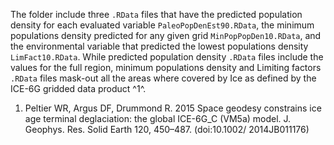 The folder include three `.RData` files that have the predicted population density for each evaluated variable `PaleoPopDenEst90.RData`, the minimum populations density predicted for any given grid `MinPopPopDen10.RData`, and the environmental variable that predicted the lowest populations density `LimFact10.RData`. While predicted population density `.RData` files include the values for the full region, minimum populations density and Limiting factors `.RData` files mask-out all the areas where covered by Ice as defined by the ICE-6G gridded data product ^1^.

1. Peltier WR, Argus DF, Drummond R. 2015 Space geodesy constrains ice age terminal deglaciation: the global ICE-6G_C (VM5a) model. J. Geophys. Res. Solid Earth 120, 450–487. (doi:10.1002/ 2014JB011176)
